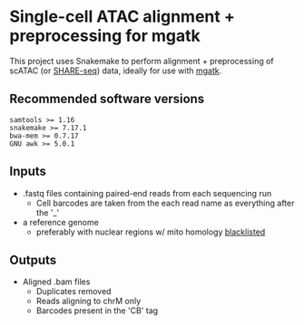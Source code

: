 # Single-cell ATAC alignment + preprocessing for mgatk

This project uses Snakemake to perform alignment + preprocessing of scATAC (or [SHARE-seq](https://github.com/masai1116/SHARE-seq-alignmentV2/)) data, ideally for use with [mgatk](https://github.com/caleblareau/mgatk).

## Recommended software versions

```
samtools >= 1.16
snakemake >= 7.17.1
bwa-mem >= 0.7.17
GNU awk >= 5.0.1
```


## Inputs
- .fastq files containing paired-end reads from each sequencing run
    - Cell barcodes are taken from the each read name as everything after the '_'
- a reference genome
    - preferably with nuclear regions w/ mito homology [blacklisted](https://github.com/caleblareau/mitoblacklist)

## Outputs
- Aligned .bam files
    - Duplicates removed
    - Reads aligning to chrM only
    - Barcodes present in the 'CB' tag